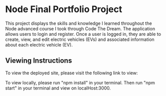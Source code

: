 # Node Final Portfolio Project

This project displays the skills and knowledge I learned throughout the Node advanced course I took through Code The Dream. The application allows users to login and register. Once a user is logged in, they are able to create, view, and edit electric vehicles (EVs) and associated information about each electric vehicle (EV).

## Viewing Instructions

To view the deployed site, please visit the following link to view:

To view locally, please run "npm install" in your terminal. Then run "npm start" in your terminal and view on localHost:3000.
